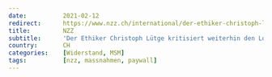 ```yaml
---
date:          2021-02-12
redirect:      https://www.nzz.ch/international/der-ethiker-christoph-luetge-kritisiert-weiterhin-den-lockdown-ld.1601465
title:         NZZ
subtitle:      'Der Ethiker Christoph Lütge kritisiert weiterhin den Lockdown'
country:       CH
categories:    [Widerstand, MSM]
tags:          [nzz, massnahmen, paywall]
---
```

